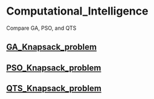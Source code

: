 # Computational_Intelligence
Compare GA, PSO, and QTS

## [GA_Knapsack_problem](https://github.com/irene0405/GA_Knapsack_problem)
## [PSO_Knapsack_problem](https://github.com/irene0405/PSO_Knapsack_problem)
## [QTS_Knapsack_problem](https://github.com/irene0405/QTS_Knapsack_problem)
